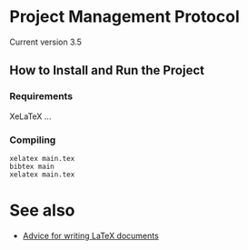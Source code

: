 # Project Management Protocol 

Current version 3.5

## How to Install and Run the Project

### Requirements
XeLaTeX
...

### Compiling
```
xelatex main.tex 
bibtex main
xelatex main.tex 
```

# See also
* [Advice for writing LaTeX documents](https://github.com/dspinellis/latex-advice)
